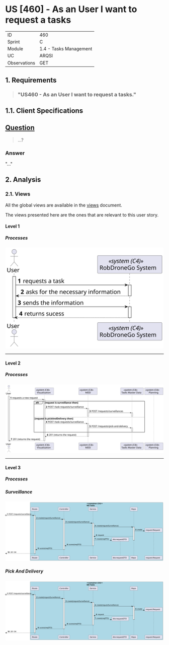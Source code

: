 # US [460] - As an User I want to request a tasks

|              |                        |
| ------------ | ---------------------- |
| ID           | 460                    |
| Sprint       | C                      |
| Module       | 1.4 - Tasks Management |
| UC           | ARQSI                  |
| Observations | GET                    |

## 1. Requirements

> ### "US460 - As an User I want to request a tasks."

## 1.1. Client Specifications

## [Question](https://moodle.isep.ipp.pt/mod/forum/discuss.php?d=)

> ...?

### Answer

"..."

## 2. Analysis

### 2.1. Views

All the global views are available in the [views](../../views/readme.md) document.

The views presented here are the ones that are relevant to this user story.

#### Level 1

##### Processes

![Level 1 Processes View](views/level-1/assets/process-view.svg)

---

#### Level 2

##### Processes

![Level 2 Processes View](views/level-2/assets/process-view.svg)

---

#### Level 3

##### Processes

##### Surveillance

![Level 3 Processes View](views/level-3/assets/process-view1.svg)

##### Pick And Delivery

![Level 3 Processes View](views/level-3/assets/process-view1.svg)
